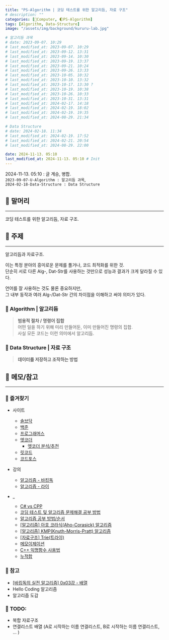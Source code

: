 ```yaml
---
title: "PS-Algorithm | 코딩 테스트를 위한 알고리듬, 자료 구조"
# description: ""
categories: [💫Computer, 🌓PS-Algorithm]
tags: [Algorithm, Data-Structure]
image: "/assets/img/background/kururu-lab.jpg"

# 알고리듬 과목
# date: 2023-09-07. 10:29
# last_modified_at: 2023-09-07. 10:29
# last_modified_at: 2023-09-12. 13:31
# last_modified_at: 2023-09-14. 10:30
# last_modified_at: 2023-09-19. 13:37
# last_modified_at: 2023-09-21. 10:24
# last_modified_at: 2023-09-26. 13:33
# last_modified_at: 2023-10-05. 10:32
# last_modified_at: 2023-10-10. 13:32
# last_modified_at: 2023-10-17. 13:30 ?
# last_modified_at: 2023-10-19. 10:38
# last_modified_at: 2023-10-26. 10:33
# last_modified_at: 2023-10-31. 13:31
# last_modified_at: 2024-02-17. 14:18
# last_modified_at: 2024-02-19. 18:02
# last_modified_at: 2024-02-19. 19:35
# last_modified_at: 2024-08-29. 21:34

# Data Structure
# date: 2024-02-18. 11:34
# last_modified_at: 2024-02-19. 17:52
# last_modified_at: 2024-02-21. 20:54
# last_modified_at: 2024-08-29. 22:00

date: 2024-11-13. 05:10
last_modified_at: 2024-11-13. 05:10 # Init
---
```


2024-11-13. 05:10 : 글 계승, 병합.  
`2023-09-07-U-Algorithm : 알고리듬 과목`,  
`2024-02-18-Data-Structure : Data Structure`  

## 💫 말머리

---

코딩 테스트를 위한 알고리듬, 자료 구조.  

## 💫 주제

---

알고리듬과 자료구조.  

이는 특정 분야의 흥미로운 문제를 풀거나, 코드 최적화를 위한 것.  
단순히 서로 다른 Alg-, Dat-Str를 사용하는 것만으로 성능과 결과가 크게 달라질 수 있다.  

언어를 잘 사용하는 것도 물론 중요하지만,  
그 내부 동작과 여러 Alg-/Dat-Str 간의 차이점을 이해하고 써야 의미가 있다.  

### 🫧 Algorithm | 알고리듬

> **범용적 절차 / 명령어 집합**  
> 어떤 일을 하기 위해 미리 만들어둔, 이미 만들어진 명령의 집합.  
> 사실 모든 코드는 이런 의미에서 알고리듬.  

### 🫧 Data Structure | 자료 구조

> **데이터를 저장하고 조작하는 방법**

## 💫 메모/참고

---

### 🫧 즐겨찾기

- 사이트
  - [솔브닥](https://solved.ac/profile/mascari4615)
  - [백준](https://www.acmicpc.net/)
  - [프로그래머스](https://programmers.co.kr/)
  - [엣코더](https://atcoder.jp/home)
    - [엣코더 분석/추천](https://kenkoooo.com/atcoder#/table/)
  - [릿코드](https://leetcode.com/)
  - [코드포스](https://codeforces.com/)

- 강의
  - [알고리즘 - 바킹독](https://blog.encrypted.gg/)
  - [알고리즘 - 라이](https://blog.naver.com/prologue/PrologueList.naver?blogId=kks227)

- _
  - [C# vs CPP](https://moguwai.tistory.com/entry/C%EA%B3%BC-C%EC%9D%98-%EB%AC%B8%EB%B2%95%EC%A0%81%EC%9D%B8-%EC%B0%A8%EC%9D%B4%EC%A0%90)
  - [코딩 테스트 및 알고리즘 문제해결 공부 방법](https://www.slideshare.net/SuhyunPark23/kucc-2022-4)
  - [알고리즘 공부 방법/순서](https://baactree.tistory.com/14)
  - [[알고리즘] 아호 코라식(Aho-Corasick) 알고리즘](https://pangtrue.tistory.com/305)
  - [[알고리즘] KMP(Knuth-Morris-Pratt) 알고리즘](https://pangtrue.tistory.com/303?category=724827)
  - [[자료구조] Trie(트라이)](https://pangtrue.tistory.com/331?category=724827)
  - [메모이제이션](https://namu.wiki/w/%EB%A9%94%EB%AA%A8%EC%9D%B4%EC%A0%9C%EC%9D%B4%EC%85%98)
  - [C++ 익명함수 사용법](https://progl.tistory.com/5)
  - [누적합](https://book.acmicpc.net/algorithm/prefix-sum)

### 🫧 참고

- [[바킹독의 실전 알고리즘] 0x03강 - 배열](https://youtu.be/mBeyFsHqzHg?si=8rGdOuR6HleGFKgG)
- Hello Coding 알고리즘
- 알고리즘 도감

### 🫧 **TODO:**

- 복합 자료구조
- 연결리스트 배열 (A로 시작하는 이름 연결리스트, B로 시작하는 이름 연결리스트, ... )
